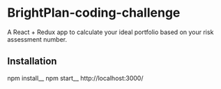 # BrightPlan-coding-challenge
A React + Redux app to calculate your ideal portfolio based on your risk assessment number.

## Installation

npm install__
npm start__
http://localhost:3000/

